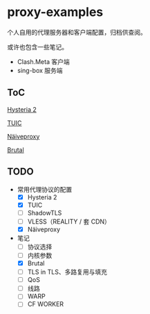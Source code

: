 # proxy-examples

个人自用的代理服务器和客户端配置，归档供查阅。

或许也包含一些笔记。

- Clash.Meta 客户端
- sing-box 服务端

## ToC

[Hysteria 2](/docs/protocols/hysteria2.md)

[TUIC](/docs/protocols/tuic.md)

[Näiveproxy](/docs/protocols/naiveproxy.md)

[Brutal](/docs/brutal.md)

## TODO

- 常用代理协议的配置
  - [x] Hysteria 2
  - [x] TUIC
  - [ ] ShadowTLS
  - [ ] VLESS（REALITY / 套 CDN）
  - [x] Näiveproxy
- 笔记
  - [ ] 协议选择
  - [ ] 内核参数
  - [x] Brutal
  - [ ] TLS in TLS、多路复用与填充
  - [ ] QoS
  - [ ] 线路
  - [ ] WARP
  - [ ] CF WORKER